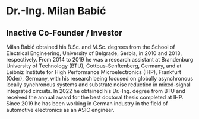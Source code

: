 # Dr.-Ing. Milan Babić 
## Inactive Co-Founder / Investor
Milan Babić obtained his B.Sc. and M.Sc. degrees from the School of Electrical Engineering, University of Belgrade, Serbia, in 2010 and 2013, respectively.
From 2014 to 2019 he was a research assistant at Brandenburg University of Technology (BTU), Cottbus-Senftenberg, Germany, and at Leibniz Institute for High Performance Microelectronics (IHP), Frankfurt (Oder), Germany, with his research being focused on globally asynchronous locally synchronous systems and substrate noise reduction in mixed-signal integrated circuits.
In 2022 he obtained his Dr.-Ing. degree from BTU and received the annual award for the best doctoral thesis completed at IHP.
Since 2019 he has been working in German industry in the field of automotive electronics as an ASIC engineer.
